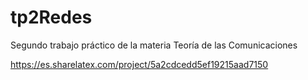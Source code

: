 # tp2Redes
Segundo trabajo práctico de la materia Teoría de las Comunicaciones


https://es.sharelatex.com/project/5a2cdcedd5ef19215aad7150
